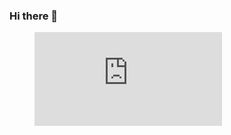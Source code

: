 ### Hi there 👋

<figure><embed src="https://wakatime.com/share/@56065d67-1b1e-49bc-9b6e-0c71079e0813/c5dacbb8-ed50-49a8-9d2b-9bd5067fb366.svg"></embed></figure>

<!--
**zach2good/zach2good** is a ✨ _special_ ✨ repository because its `README.md` (this file) appears on your GitHub profile.

Here are some ideas to get you started:

- 🔭 I’m currently working on ...
- 🌱 I’m currently learning ...
- 👯 I’m looking to collaborate on ...
- 🤔 I’m looking for help with ...
- 💬 Ask me about ...
- 📫 How to reach me: ...
- 😄 Pronouns: ...
- ⚡ Fun fact: ...
-->
